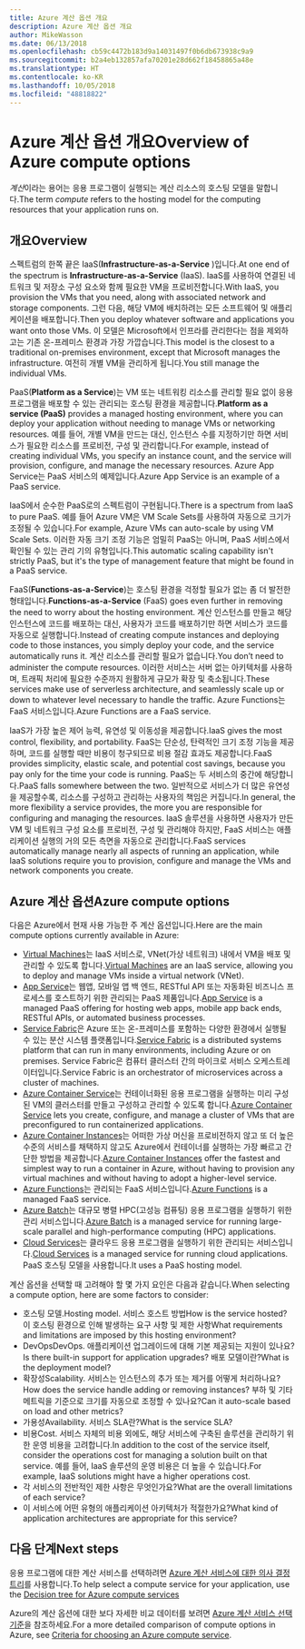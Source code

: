 ```yaml
---
title: Azure 계산 옵션 개요
description: Azure 계산 옵션 개요
author: MikeWasson
ms.date: 06/13/2018
ms.openlocfilehash: cb59c4472b183d9a14031497f0b6db673938c9a9
ms.sourcegitcommit: b2a4eb132857afa70201e28d662f18458865a48e
ms.translationtype: HT
ms.contentlocale: ko-KR
ms.lasthandoff: 10/05/2018
ms.locfileid: "48818822"
---
```

# <a name="overview-of-azure-compute-options"></a><span data-ttu-id="2a430-103">Azure 계산 옵션 개요</span><span class="sxs-lookup"><span data-stu-id="2a430-103">Overview of Azure compute options</span></span>

<span data-ttu-id="2a430-104">*계산*이라는 용어는 응용 프로그램이 실행되는 계산 리소스의 호스팅 모델을 말합니다.</span><span class="sxs-lookup"><span data-stu-id="2a430-104">The term *compute* refers to the hosting model for the computing resources that your application runs on.</span></span> 

## <a name="overview"></a><span data-ttu-id="2a430-105">개요</span><span class="sxs-lookup"><span data-stu-id="2a430-105">Overview</span></span>

<span data-ttu-id="2a430-106">스펙트럼의 한쪽 끝은 IaaS(**Infrastructure-as-a-Service** )입니다.</span><span class="sxs-lookup"><span data-stu-id="2a430-106">At one end of the spectrum is **Infrastructure-as-a-Service** (IaaS).</span></span> <span data-ttu-id="2a430-107">IaaS를 사용하여 연결된 네트워크 및 저장소 구성 요소와 함께 필요한 VM을 프로비전합니다.</span><span class="sxs-lookup"><span data-stu-id="2a430-107">With IaaS, you provision the VMs that you need, along with associated network and storage components.</span></span> <span data-ttu-id="2a430-108">그런 다음, 해당 VM에 배치하려는 모든 소프트웨어 및 애플리케이션을 배포합니다.</span><span class="sxs-lookup"><span data-stu-id="2a430-108">Then you deploy whatever software and applications you want onto those VMs.</span></span> <span data-ttu-id="2a430-109">이 모델은 Microsoft에서 인프라를 관리한다는 점을 제외하고는 기존 온-프레미스 환경과 가장 가깝습니다.</span><span class="sxs-lookup"><span data-stu-id="2a430-109">This model is the closest to a traditional on-premises environment, except that Microsoft manages the infrastructure.</span></span> <span data-ttu-id="2a430-110">여전히 개별 VM을 관리하게 됩니다.</span><span class="sxs-lookup"><span data-stu-id="2a430-110">You still manage the individual VMs.</span></span>  

<span data-ttu-id="2a430-111">PaaS(**Platform as a Service**)는 VM 또는 네트워킹 리소스를 관리할 필요 없이 응용 프로그램을 배포할 수 있는 관리되는 호스팅 환경을 제공합니다.</span><span class="sxs-lookup"><span data-stu-id="2a430-111">**Platform as a service (PaaS)** provides a managed hosting environment, where you can deploy your application without needing to manage VMs or networking resources.</span></span> <span data-ttu-id="2a430-112">예를 들어, 개별 VM을 만드는 대신, 인스턴스 수를 지정하기만 하면 서비스가 필요한 리소스를 프로비전, 구성 및 관리합니다.</span><span class="sxs-lookup"><span data-stu-id="2a430-112">For example, instead of creating individual VMs, you specify an instance count, and the service will provision, configure, and manage the necessary resources.</span></span> <span data-ttu-id="2a430-113">Azure App Service는 PaaS 서비스의 예제입니다.</span><span class="sxs-lookup"><span data-stu-id="2a430-113">Azure App Service is an example of a PaaS service.</span></span>

<span data-ttu-id="2a430-114">IaaS에서 순수한 PaaS로의 스펙트럼이 구현됩니다.</span><span class="sxs-lookup"><span data-stu-id="2a430-114">There is a spectrum from IaaS to pure PaaS.</span></span> <span data-ttu-id="2a430-115">예를 들어 Azure VM은 VM Scale Sets를 사용하여 자동으로 크기가 조정될 수 있습니다.</span><span class="sxs-lookup"><span data-stu-id="2a430-115">For example, Azure VMs can auto-scale by using VM Scale Sets.</span></span> <span data-ttu-id="2a430-116">이러한 자동 크기 조정 기능은 엄밀히 PaaS는 아니며, PaaS 서비스에서 확인될 수 있는 관리 기의 유형입니다.</span><span class="sxs-lookup"><span data-stu-id="2a430-116">This automatic scaling capability isn't strictly PaaS, but it's the type of management feature that might be found in a PaaS service.</span></span>

<span data-ttu-id="2a430-117">FaaS(**Functions-as-a-Service**)는 호스팅 환경을 걱정할 필요가 없는 좀 더 발전한 형태입니다.</span><span class="sxs-lookup"><span data-stu-id="2a430-117">**Functions-as-a-Service** (FaaS) goes even further in removing the need to worry about the hosting environment.</span></span> <span data-ttu-id="2a430-118">계산 인스턴스를 만들고 해당 인스턴스에 코드를 배포하는 대신, 사용자가 코드를 배포하기만 하면 서비스가 코드를 자동으로 실행합니다.</span><span class="sxs-lookup"><span data-stu-id="2a430-118">Instead of creating compute instances and deploying code to those instances, you simply deploy your code, and the service automatically runs it.</span></span> <span data-ttu-id="2a430-119">계산 리소스를 관리할 필요가 없습니다.</span><span class="sxs-lookup"><span data-stu-id="2a430-119">You don’t need to administer the compute resources.</span></span> <span data-ttu-id="2a430-120">이러한 서비스는 서버 없는 아키텍처를 사용하며, 트래픽 처리에 필요한 수준까지 원활하게 규모가 확장 및 축소됩니다.</span><span class="sxs-lookup"><span data-stu-id="2a430-120">These services make use of serverless architecture, and seamlessly scale up or down to whatever level necessary to handle the traffic.</span></span> <span data-ttu-id="2a430-121">Azure Functions는 FaaS 서비스입니다.</span><span class="sxs-lookup"><span data-stu-id="2a430-121">Azure Functions are a FaaS service.</span></span>

<span data-ttu-id="2a430-122">IaaS가 가장 높은 제어 능력, 유연성 및 이동성을 제공합니다.</span><span class="sxs-lookup"><span data-stu-id="2a430-122">IaaS gives the most control, flexibility, and portability.</span></span> <span data-ttu-id="2a430-123">FaaS는 단순성, 탄력적인 크기 조정 기능을 제공하며, 코드를 실행할 때만 비용이 청구되므로 비용 절감 효과도 제공합니다.</span><span class="sxs-lookup"><span data-stu-id="2a430-123">FaaS provides simplicity, elastic scale, and potential cost savings, because you pay only for the time your code is running.</span></span> <span data-ttu-id="2a430-124">PaaS는 두 서비스의 중간에 해당합니다.</span><span class="sxs-lookup"><span data-stu-id="2a430-124">PaaS falls somewhere between the two.</span></span> <span data-ttu-id="2a430-125">일반적으로 서비스가 더 많은 유연성을 제공할수록, 리소스를 구성하고 관리하는 사용자의 책임은 커집니다.</span><span class="sxs-lookup"><span data-stu-id="2a430-125">In general, the more flexibility a service provides, the more you are responsible for configuring and managing the resources.</span></span> <span data-ttu-id="2a430-126">IaaS 솔루션을 사용하면 사용자가 만든 VM 및 네트워크 구성 요소를 프로비전, 구성 및 관리해야 하지만, FaaS 서비스는 애플리케이션 실행의 거의 모든 측면을 자동으로 관리합니다.</span><span class="sxs-lookup"><span data-stu-id="2a430-126">FaaS services automatically manage nearly all aspects of running an application, while IaaS solutions require you to provision, configure and manage the VMs and network components you create.</span></span>

## <a name="azure-compute-options"></a><span data-ttu-id="2a430-127">Azure 계산 옵션</span><span class="sxs-lookup"><span data-stu-id="2a430-127">Azure compute options</span></span>

<span data-ttu-id="2a430-128">다음은 Azure에서 현재 사용 가능한 주 계산 옵션입니다.</span><span class="sxs-lookup"><span data-stu-id="2a430-128">Here are the main compute options currently available in Azure:</span></span>

- <span data-ttu-id="2a430-129">[Virtual Machines](/azure/virtual-machines/)는 IaaS 서비스로, VNet(가상 네트워크) 내에서 VM을 배포 및 관리할 수 있도록 합니다.</span><span class="sxs-lookup"><span data-stu-id="2a430-129">[Virtual Machines](/azure/virtual-machines/) are an IaaS service, allowing you to deploy and manage VMs inside a virtual network (VNet).</span></span>
- <span data-ttu-id="2a430-130">[App Service](/azure/app-service/app-service-value-prop-what-is)는 웹앱, 모바일 앱 백 엔드, RESTful API 또는 자동화된 비즈니스 프로세스를 호스트하기 위한 관리되는 PaaS 제품입니다.</span><span class="sxs-lookup"><span data-stu-id="2a430-130">[App Service](/azure/app-service/app-service-value-prop-what-is) is a managed PaaS offering for hosting web apps, mobile app back ends, RESTful APIs, or automated business processes.</span></span>
- <span data-ttu-id="2a430-131">[Service Fabric](/azure/service-fabric/service-fabric-overview)은 Azure 또는 온-프레미스를 포함하는 다양한 환경에서 실행될 수 있는 분산 시스템 플랫폼입니다.</span><span class="sxs-lookup"><span data-stu-id="2a430-131">[Service Fabric](/azure/service-fabric/service-fabric-overview) is a distributed systems platform that can run in many environments, including Azure or on premises.</span></span> <span data-ttu-id="2a430-132">Service Fabric은 컴퓨터 클러스터 간의 마이크로 서비스 오케스트레이터입니다.</span><span class="sxs-lookup"><span data-stu-id="2a430-132">Service Fabric is an orchestrator of microservices across a cluster of machines.</span></span> 
- <span data-ttu-id="2a430-133">[Azure Container Service](/azure/container-service/container-service-intro)는 컨테이너화된 응용 프로그램을 실행하는 미리 구성된 VM의 클러스터를 만들고 구성하고 관리할 수 있도록 합니다.</span><span class="sxs-lookup"><span data-stu-id="2a430-133">[Azure Container Service](/azure/container-service/container-service-intro) lets you create, configure, and manage a cluster of VMs that are preconfigured to run containerized applications.</span></span>
- <span data-ttu-id="2a430-134">[Azure Container Instances](/azure/container-instances/container-instances-overview)는 어떠한 가상 머신을 프로비전하지 않고 또 더 높은 수준의 서비스를 채택하지 않고도 Azure에서 컨테이너를 실행하는 가장 빠르고 간단한 방법을 제공합니다.</span><span class="sxs-lookup"><span data-stu-id="2a430-134">[Azure Container Instances](/azure/container-instances/container-instances-overview) offer the fastest and simplest way to run a container in Azure, without having to provision any virtual machines and without having to adopt a higher-level service.</span></span>
- <span data-ttu-id="2a430-135">[Azure Functions](/azure/azure-functions/functions-overview)는 관리되는 FaaS 서비스입니다.</span><span class="sxs-lookup"><span data-stu-id="2a430-135">[Azure Functions](/azure/azure-functions/functions-overview) is a managed FaaS service.</span></span>
- <span data-ttu-id="2a430-136">[Azure Batch](/azure/batch/batch-technical-overview)는 대규모 병렬 HPC(고성능 컴퓨팅) 응용 프로그램을 실행하기 위한 관리 서비스입니다.</span><span class="sxs-lookup"><span data-stu-id="2a430-136">[Azure Batch](/azure/batch/batch-technical-overview) is a managed service for running large-scale parallel and high-performance computing (HPC) applications.</span></span>
- <span data-ttu-id="2a430-137">[Cloud Services](/azure/cloud-services/cloud-services-choose-me)는 클라우드 응용 프로그램을 실행하기 위한 관리되는 서비스입니다.</span><span class="sxs-lookup"><span data-stu-id="2a430-137">[Cloud Services](/azure/cloud-services/cloud-services-choose-me) is a managed service for running cloud applications.</span></span> <span data-ttu-id="2a430-138">PaaS 호스팅 모델을 사용합니다.</span><span class="sxs-lookup"><span data-stu-id="2a430-138">It uses a PaaS hosting model.</span></span> 

<span data-ttu-id="2a430-139">계산 옵션을 선택할 때 고려해야 할 몇 가지 요인은 다음과 같습니다.</span><span class="sxs-lookup"><span data-stu-id="2a430-139">When selecting a compute option, here are some factors to consider:</span></span>

- <span data-ttu-id="2a430-140">호스팅 모델.</span><span class="sxs-lookup"><span data-stu-id="2a430-140">Hosting model.</span></span> <span data-ttu-id="2a430-141">서비스 호스트 방법</span><span class="sxs-lookup"><span data-stu-id="2a430-141">How is the service hosted?</span></span> <span data-ttu-id="2a430-142">이 호스팅 환경으로 인해 발생하는 요구 사항 및 제한 사항</span><span class="sxs-lookup"><span data-stu-id="2a430-142">What requirements and limitations are imposed by this hosting environment?</span></span> 
- <span data-ttu-id="2a430-143">DevOps</span><span class="sxs-lookup"><span data-stu-id="2a430-143">DevOps.</span></span> <span data-ttu-id="2a430-144">애플리케이션 업그레이드에 대해 기본 제공되는 지원이 있나요?</span><span class="sxs-lookup"><span data-stu-id="2a430-144">Is there built-in support for application upgrades?</span></span> <span data-ttu-id="2a430-145">배포 모델이란?</span><span class="sxs-lookup"><span data-stu-id="2a430-145">What is the deployment model?</span></span>
- <span data-ttu-id="2a430-146">확장성</span><span class="sxs-lookup"><span data-stu-id="2a430-146">Scalability.</span></span> <span data-ttu-id="2a430-147">서비스는 인스턴스의 추가 또는 제거를 어떻게 처리하나요?</span><span class="sxs-lookup"><span data-stu-id="2a430-147">How does the service handle adding or removing instances?</span></span> <span data-ttu-id="2a430-148">부하 및 기타 메트릭을 기준으로 크기를 자동으로 조정할 수 있나요?</span><span class="sxs-lookup"><span data-stu-id="2a430-148">Can it auto-scale based on load and other metrics?</span></span> 
- <span data-ttu-id="2a430-149">가용성</span><span class="sxs-lookup"><span data-stu-id="2a430-149">Availability.</span></span> <span data-ttu-id="2a430-150">서비스 SLA란?</span><span class="sxs-lookup"><span data-stu-id="2a430-150">What is the service SLA?</span></span> 
- <span data-ttu-id="2a430-151">비용</span><span class="sxs-lookup"><span data-stu-id="2a430-151">Cost.</span></span> <span data-ttu-id="2a430-152">서비스 자체의 비용 외에도, 해당 서비스에 구축된 솔루션을 관리하기 위한 운영 비용을 고려합니다.</span><span class="sxs-lookup"><span data-stu-id="2a430-152">In addition to the cost of the service itself, consider the operations cost for managing a solution built on that service.</span></span> <span data-ttu-id="2a430-153">예를 들어, IaaS 솔루션의 운영 비용은 더 높을 수 있습니다.</span><span class="sxs-lookup"><span data-stu-id="2a430-153">For example, IaaS solutions might have a higher operations cost.</span></span>
- <span data-ttu-id="2a430-154">각 서비스의 전반적인 제한 사항은 무엇인가요?</span><span class="sxs-lookup"><span data-stu-id="2a430-154">What are the overall limitations of each service?</span></span> 
- <span data-ttu-id="2a430-155">이 서비스에 어떤 유형의 애플리케이션 아키텍처가 적절한가요?</span><span class="sxs-lookup"><span data-stu-id="2a430-155">What kind of application architectures are appropriate for this service?</span></span> 

## <a name="next-steps"></a><span data-ttu-id="2a430-156">다음 단계</span><span class="sxs-lookup"><span data-stu-id="2a430-156">Next steps</span></span>

<span data-ttu-id="2a430-157">응용 프로그램에 대한 계산 서비스를 선택하려면 [Azure 계산 서비스에 대한 의사 결정 트리](./compute-decision-tree.md)를 사용합니다.</span><span class="sxs-lookup"><span data-stu-id="2a430-157">To help select a compute service for your application, use the [Decision tree for Azure compute services](./compute-decision-tree.md)</span></span>

<span data-ttu-id="2a430-158">Azure의 계산 옵션에 대한 보다 자세한 비교 데이터를 보려면 [Azure 계산 서비스 선택 기준](./compute-comparison.md)을 참조하세요.</span><span class="sxs-lookup"><span data-stu-id="2a430-158">For a more detailed comparison of compute options in Azure, see [Criteria for choosing an Azure compute service](./compute-comparison.md).</span></span>

